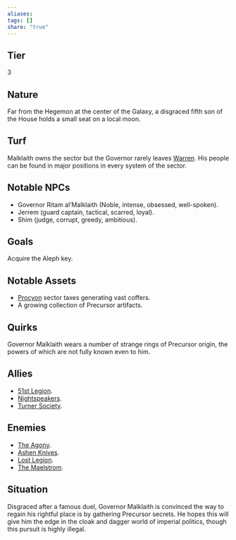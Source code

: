 ```yaml
---
aliases: 
tags: []
share: "true"
---
```

## Tier

3

## Nature

Far from the Hegemon at the center of the Galaxy, a disgraced fifth son of the House holds a small seat on a local moon.

## Turf

Malklaith owns the sector but the Governor rarely leaves [Warren](../Atlas/Procyon/Rin/Warren.md). His people can be found in major positions in every system of the sector.

## Notable NPCs

- Governor Ritam al’Malklaith (Noble, intense, obsessed, well-spoken).
- Jerrem (guard captain, tactical, scarred, loyal).
- Shim (judge, corrupt, greedy, ambitious).


## Goals

Acquire the Aleph key.

## Notable Assets

- [Procyon](../Atlas/Procyon/Procyon.md) sector taxes generating vast coffers.
- A growing collection of Precursor artifacts.


## Quirks

Governor Malklaith wears a number of strange rings of Precursor origin, the powers of which are not fully known even to him.

## Allies

- [51st Legion](./51st%20Legion.md).
- [Nightspeakers](./Nightspeakers.md).
- [Turner Society](./Turner%20Society.md).


## Enemies

- [The Agony](./The%20Agony.md).
- [Ashen Knives](./Ashen%20Knives.md).
- [Lost Legion](./Lost%20Legion.md).
- [The Maelstrom](./The%20Maelstrom.md).


## Situation

Disgraced after a famous duel, Governor Malklaith is convinced the way to regain his rightful place is by gathering Precursor secrets. He hopes this will give him the edge in the cloak and dagger world of imperial politics, though this pursuit is highly illegal.
